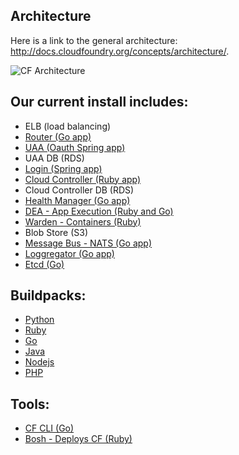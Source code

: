 ## Architecture

Here is a link to the general architecture: http://docs.cloudfoundry.org/concepts/architecture/.

![CF Architecture](http://docs.cloudfoundry.org/concepts/images/cf_architecture_block.png)


## Our current install includes:

- ELB (load balancing)
- [Router (Go app)](https://github.com/cloudfoundry/gorouter)
- [UAA (Oauth Spring app)](https://github.com/cloudfoundry/uaa)
- UAA DB (RDS)
- [Login (Spring app)](https://github.com/cloudfoundry/login-server)
- [Cloud Controller (Ruby app)](https://github.com/cloudfoundry/cloud_controller_ng)
- Cloud Controller DB (RDS)
- [Health Manager (Go app)](https://github.com/cloudfoundry/hm9000)
- [DEA - App Execution (Ruby and Go)](https://github.com/cloudfoundry/dea_ng)
- [Warden - Containers (Ruby)](https://github.com/cloudfoundry/warden)
- Blob Store (S3)
- [Message Bus - NATS (Go app)](https://github.com/cloudfoundry-attic/nats)
- [Loggregator (Go app)](https://github.com/cloudfoundry/loggregator)
- [Etcd (Go)](https://github.com/coreos/etcd)

## Buildpacks:
- [Python](https://github.com/cloudfoundry/python-buildpack)
- [Ruby](https://github.com/cloudfoundry/ruby-buildpack)
- [Go](https://github.com/cloudfoundry/go-buildpack)
- [Java](https://github.com/cloudfoundry/java-buildpack)
- [Nodejs](https://github.com/cloudfoundry/nodejs-buildpack)
- [PHP](https://github.com/cloudfoundry/php-buildpack)

## Tools:
- [CF CLI (Go)](https://github.com/cloudfoundry/cli)
- [Bosh - Deploys CF (Ruby)](https://github.com/cloudfoundry/bosh)
